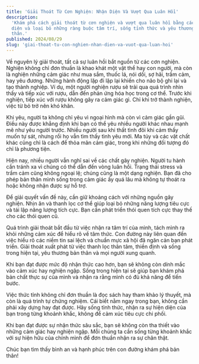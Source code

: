 ```yaml
---
title: 'Giải Thoát Từ Cơn Nghiện: Nhận Diện Và Vượt Qua Luân Hồi'
description:
  'Khám phá cách giải thoát từ cơn nghiện và vượt qua luân hồi bằng cách nhận
  diện và loại bỏ những ràng buộc tâm trí, sống tỉnh thức và yêu thương bản
  thân.'
published: 2024/08/29
slug: 'giai-thoat-tu-con-nghien-nhan-dien-va-vuot-qua-luan-hoi'
---
```


Về nguyên lý giải thoát, tất cả sự luân hồi bắt nguồn từ các cơn nghiện. Nghiện
không chỉ đơn thuần là khao khát một vật thể hay con người, mà còn là nghiện
những cảm giác như mua sắm, thuốc lá, nói dối, sợ hãi, trầm cảm, hay yêu đương.
Những hành động lặp đi lặp lại khiến cho não bộ ghi lại và tạo thành nghiệp. Ví
dụ, một người nghiện rượu sẽ trải qua quá trình nhìn thấy và tiếp xúc với rượu,
dẫn đến phản ứng hóa học trong cơ thể. Trước khi nghiện, tiếp xúc với rượu không
gây ra cảm giác gì. Chỉ khi trở thành nghiện, việc từ bỏ trở nên khó khăn.

Khi yêu, người ta không chỉ yêu vì ngoại hình mà còn vì cảm giác gần gũi. Điều
này được khẳng định khi bạn có thể yêu nhiều người khác nhau mạnh mẽ như yêu
người trước. Nhiều người sau khi thất tình đôi khi cảm thấy muốn tự sát, nhưng
rồi họ vẫn tìm thấy tình yêu mới. Ma túy và các vật chất khác cũng chỉ là cách
để thỏa mãn cảm giác, trong khi những đối tượng đó chỉ là phương tiện.

Hiện nay, nhiều người vẫn nghĩ sai về các chất gây nghiện. Người tu hành cần
tránh xa vì chúng có thể dẫn đến vòng luân hồi. Trạng thái stress và trầm cảm
cũng không ngoại lệ; chúng cũng là một dạng nghiện. Bạn đã cho phép bản thân
mình sống trong cảm giác ấy quá lâu mà không tự thoát ra hoặc không nhận được sự
hỗ trợ.

Để giải quyết vấn đề này, cần giữ khoảng cách với những nguồn gây nghiện. Nhịn
ăn và thanh lọc cơ thể giúp loại bỏ những năng lượng tiêu cực và tái lập năng
lượng tích cực. Bạn cần phát triển thói quen tích cực thay thế cho các thói quen
cũ.

Quá trình giải thoát bắt đầu từ việc nhận ra tâm trí của mình, tách mình ra khỏi
những cảm xúc để hiểu rõ về tâm thức. Con đường này liên quan đến việc hiểu rõ
các niềm tin sai lệch và chuẩn mực xã hội đã ngăn cản bạn phát triển. Giải thoát
xuất phát từ việc thanh lọc thân tâm, thiền định và sống trong hiện tại, yêu
thương bản thân và mọi người xung quanh.

Khi bạn đạt được mức độ nhận thức cao hơn, bạn sẽ không còn dính mắc vào cảm xúc
hay nghiện ngập. Sống trong hiện tại sẽ giúp bạn khám phá bản chất thực sự của
mình và nhận ra rằng mình có đủ khả năng để tiến bước.

Việc thức tỉnh không chỉ đơn thuần là đọc sách hay tham khảo lý thuyết, mà còn
là quá trình tự chứng nghiệm. Cái biết nằm ngay trong bạn, không cần phải xây
dựng hay đạt được. Hãy sống tỉnh thức, nhận ra sự hiện diện của bạn trong từng
khoảnh khắc, không để cảm xúc tiêu cực chi phối.

Khi bạn đạt được sự nhận thức sâu sắc, bạn sẽ không còn tha thiết vào những cảm
giác hay nghiện ngập. Mỗi chúng ta cần sống từng khoảnh khắc với sự hiện hữu của
chính mình để đơn thuần nhận ra sự chân thật.

Chúc bạn tìm thấy bình an và hạnh phúc trên con đường khám phá bản thân!
